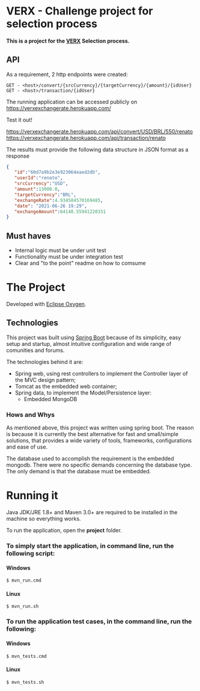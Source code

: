 # VERX - Challenge project for selection process
#### This is a project for the [VERX](https://www.verx.com.br/) Selection process.


## API
As a requirement, 2 http endpoints were created:
```
GET - <host>/convert/{srcCurrency}/{targetCurrency}/{amount}/{idUser}
GET - <host>/transaction/{idUser}
```
The running application can be accessed publicly on https://verxexchangerate.herokuapp.com/

Test it out!

https://verxexchangerate.herokuapp.com/api/convert/USD/BRL/550/renato
https://verxexchangerate.herokuapp.com/api/transaction/renato

The results must provide the following data structure in JSON format as a response
``` json
{
   "id":"60d7a9b2e3e923064eaed2db",
   "userId":"renato",
   "srcCurrency":"USD",
   "amount":13000.0,
   "targetCurrency":"BRL",
   "exchangeRate":4.934504570169485,
   "date": "2021-06-26 19:29",
   "exchangeAmount":64148.55941220331
}
```

## Must haves

* Internal logic must be under unit test
* Functionality must be under integration test
* Clear and "to the point" readme on how to comsume

# The Project

Developed with [Eclipse Oxygen](https://www.eclipse.org/oxygen/).

## Technologies

This project was built using [Spring Boot](https://spring.io/projects/spring-boot) because of its simplicity, easy setup and startup, almost intuitive configuration and wide range of comunities and forums.

The technologies behind it are:
* Spring web, using rest controllers to implement the Controller layer of the MVC design pattern;
 * Tomcat as the embedded web container;
 * Spring data, to implement the Model/Persistence layer:
   * Embedded MongoDB
 
 ### Hows and Whys
 
 As mentioned above, this project was written using spring boot. The reason is because it is currently the best alternative for fast and small/simple solutions, that provides a wide variety of tools, frameworks, configurations and ease of use.
 
 The database used to accomplish the requirement is the embedded mongodb. There were no specific demands concerning the database type. The only demand is that the database must be embedded.
 
 # Running it
 
 Java JDK/JRE 1.8+ and Maven 3.0+ are required to be installed in the machine so everything works.
 
 To run the application, open the **project** folder.
### To simply start the application, in command line, run the following script:
#### Windows
```
$ mvn_run.cmd
```
#### Linux
```
$ mvn_run.sh
```


### To run the application test cases, in the command line, run the following:
#### Windows
```
$ mvn_tests.cmd
```
#### Linux
```
$ mvn_tests.sh
```

